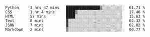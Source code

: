 
<!--START_SECTION:waka-->

```text
Python     3 hrs 47 mins   ███████████████▒░░░░░░░░░   61.71 %
CSS        1 hr 4 mins     ████▒░░░░░░░░░░░░░░░░░░░░   17.46 %
HTML       57 mins         ████░░░░░░░░░░░░░░░░░░░░░   15.63 %
Text       8 mins          ▓░░░░░░░░░░░░░░░░░░░░░░░░   02.32 %
JSON       7 mins          ▓░░░░░░░░░░░░░░░░░░░░░░░░   02.02 %
Markdown   2 mins          ▒░░░░░░░░░░░░░░░░░░░░░░░░   00.77 %
```

<!--END_SECTION:waka-->

<!--unk0e-ctrlmd-blitzh-->
